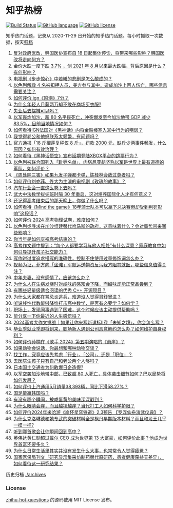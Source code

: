 # 知乎热榜
[![Build Status](https://github.com/ToWeLong/zhihu-hot-questions/workflows/CI/badge.svg)](https://github.com/ToWeLong/zhihu-hot-questions/actions)
[![GitHub language](https://img.shields.io/badge/language-golang-orange.svg)](https://golang.org/)
[![GitHub license](https://img.shields.io/github/license/ToWeLong/zhihu-hot-questions)](https://github.com/ToWeLong/zhihu-hot-questions/blob/main/LICENSE)

知乎热门话题，记录从 2020-11-29 日开始的知乎热门话题。每小时抓取一次数据，按天[归档](./archives)

<!-- BEGIN -->

1. [反对政府医改，韩国医协宣布自 18 日起集体停诊，将带来哪些影响？韩国医改将走向何方？](https://www.zhihu.com/question/658473496)
1. [金价大跌一度下跌 3.7% ，创 2021 年 8 月以来最大跌幅，背后原因是什么？有何影响？](https://www.zhihu.com/question/658459230)
1. [电视剧《步步惊心》中若曦的悲剧是怎么酿成的？](https://www.zhihu.com/question/570676607)
1. [以色列解救 4 名被扣押人员，美方参与其中，造成加沙上百人伤亡，哪些信息需要关注？](https://www.zhihu.com/question/658469924)
1. [如何评价 ign《鸣潮》7分？](https://www.zhihu.com/question/658429403)
1. [为什么年轻人月薪两万却不敢在商场买衣服?](https://www.zhihu.com/question/656174706)
1. [失业后去摆摊可以吗？](https://www.zhihu.com/question/658199565)
1. [以军轰炸加沙，超 80 名平民死亡，冲突爆发至今加沙地带 GDP 减少 83.5%，目前当地情况如何？](https://www.zhihu.com/question/658432707)
1. [如何看待IGN法国对《黑神话》内将金箍棒塞入耳中行为的嘲讽？](https://www.zhihu.com/question/658467027)
1. [我觉得老公和他妈联系太频繁，有问题吗？](https://www.zhihu.com/question/658174741)
1. [官方通报「18 斤榴莲复秤仅 8 斤」，罚款 2000 元，缺斤少两事件频发，什么原因？如何有效治理？](https://www.zhihu.com/question/658409330)
1. [如何看待《黑神话悟空》宣布延期登陆XBOX平台的跳票行为？](https://www.zhihu.com/question/658427063)
1. [以色列被联合国列入「耻辱名单」，内塔尼亚胡坚称以军是世界上最有道德的军队，如何评价？](https://www.zhihu.com/question/658407408)
1. [《周处除三害》如果九发子弹都卡弹，陈桂林会放过尊者吗？](https://www.zhihu.com/question/650888065)
1. [如何评价刘亦菲、佟大为主演的电视剧《玫瑰的故事》？](https://www.zhihu.com/question/658439215)
1. [汽车行业会一直这么卷下去吗？](https://www.zhihu.com/question/649928383)
1. [武大中法数学拔尖班时隔 30 年重启，这对培养国际化人才有何意义？](https://www.zhihu.com/question/657835503)
1. [还记得高考结束后的那天晚上，你做了什么吗？](https://www.zhihu.com/question/658013745)
1. [如何看待《Mind the game》18年骑士队本可以赢下总决赛但却受到判罚影响”这段话？](https://www.zhihu.com/question/658392709)
1. [如何评价 2024 高考物理试卷，难度如何？](https://www.zhihu.com/question/658387614)
1. [以色列或寻求在加沙组建替代哈马斯的政府，这意味着什么？会对局势带来哪些影响？](https://www.zhihu.com/question/658465813)
1. [你当年是如何庆祝高考结束的？](https://www.zhihu.com/question/658238537)
1. [高考作文题中提到：“每个人都要学习与他人相处”有什么深意？家庭教育中如何引导提升孩子社交能力？](https://www.zhihu.com/question/658394911)
1. [写作时过度追求描写的准确性，控制不住使用过量修饰词怎么办？](https://www.zhihu.com/question/658319622)
1. [视频为证，菲方向「坐滩」军舰运送物资反污我方阻其就医，哪些信息值得关注？](https://www.zhihu.com/question/658406949)
1. [中年夫妻，没有感情了，应该怎么办？](https://www.zhihu.com/question/654086885)
1. [为什么人在生病发烧时对咸味的感知会下降，而甜味却能正常品尝到？](https://www.zhihu.com/question/657329978)
1. [有哪些轻量级适合阅读的优秀 C++ 开源项目？](https://www.zhihu.com/question/40131963)
1. [为什么大家都在骂忌炎逃兵，难道没人觉得哥舒冒进？](https://www.zhihu.com/question/658358210)
1. [听说线性代数能够降维打击高中数学，是否有必要学？如何学？](https://www.zhihu.com/question/548143447)
1. [职场上，发现同事遇到了困难，这个时候应该主动提供帮助吗？](https://www.zhihu.com/question/658187592)
1. [能分享一下你最近的人生感悟吗？](https://www.zhihu.com/question/655250450)
1. [2024高考大作文挑战｜如果让你来写新课标II卷「未知之境」，你会怎么写？](https://www.zhihu.com/question/658352117)
1. [毕业季就业季即将到来，职场新人遇到公司恶意解约怎么办？如何维护自身权利？](https://www.zhihu.com/question/658391521)
1. [如何评价孙楠在《歌手 2024》第五期演唱的《悬崖》？](https://www.zhihu.com/question/658344549)
1. [如果动物会说话，你最想和哪种动物交谈？](https://www.zhihu.com/question/614794825)
1. [找工作，究竟应该先考虑「行业」、「公司」、还是「职位」？](https://www.zhihu.com/question/657417910)
1. [去医院生孩子只有自己和老公两个人够吗？](https://www.zhihu.com/question/658203122)
1. [日本国土交通省为何敢爆日企造假?](https://www.zhihu.com/question/658093990)
1. [以军空袭加沙地带中部，已致超 80 人死亡，具体袭击细节如何？巴以局势将如何发展？](https://www.zhihu.com/question/658425563)
1. [如何评价上汽通用5月销量38,393辆，同比下滑58.27%？](https://www.zhihu.com/question/658353216)
1. [国足能赢韩国吗？](https://www.zhihu.com/question/658279721)
1. [有没有哪个瞬间，被咸蛋黄的美味深深戳到？](https://www.zhihu.com/question/657329856)
1. [为什么眼睛会痒，而且越揉越痒？当代打工人如何科学护眼？](https://www.zhihu.com/question/657765703)
1. [如何评价2024年米哈游《崩坏星穹铁道》2.3预告 【罗浮仙舟演武仪典】？](https://www.zhihu.com/question/658356458)
1. [为什么克洛琳德和她专武的突破材料全是枫丹早期版本材料？而且和龙王几乎一模一样?](https://www.zhihu.com/question/658326490)
1. [听到哪首歌会让你瞬间回到高中？](https://www.zhihu.com/question/658013795)
1. [英伟达黄仁勋超过戴尔 CEO 成为世界第 13 大富豪，如何评价此事？他成为世界首富还要多久？](https://www.zhihu.com/question/658412480)
1. [为什么日常生活里其实并没有发生什么大事，也常常令人觉得疲惫？](https://www.zhihu.com/question/29722450)
1. [国家医保局刊文「研究显示集采仿制药替代原研药，患者健康获益无差异」，如何看待这一研究结果？](https://www.zhihu.com/question/658404272)

<!-- END -->

历史归档 [./archives](./archives)


### License
[zhihu-hot-questions](https://github.com/towelong/zhihu-hot-questions) 的源码使用 MIT License 发布。